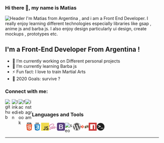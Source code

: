 ### Hi there 👋, my name is Matias 

![Header](https://user-images.githubusercontent.com/64114079/91522625-18329b00-e8d1-11ea-9909-ac1d54bfbeeb.jpg)
I'm Matias from Argentina , and i am a Front End Developer. I really enjoy learning different technologies especially libraries like gsap , anime js and barba js.
I also enjoy design particularly ui design,  create mockups , prototypes 
etc.


## I'm a Front-End Developer From Argentina !
- 🔭  I’m currently working on  Different personal projects 
- 🌱 I’m currently learning Barba js 
- ⚡ Fun fact: I love to train Martial Arts  
- 🥅 2020 Goals: survive ?

### Connect with me:
[<img align="left" src='https://cdn.jsdelivr.net/npm/simple-icons@3.0.1/icons/github.svg' alt='github'  width="22px">](https://github.com/matiasbacelar98)
[<img align="left" src='https://cdn.jsdelivr.net/npm/simple-icons@3.0.1/icons/linkedin.svg' alt='linkedin'  width="22px">](https://www.linkedin.com/in/matias-bacelar-371140199/)[<img align="left" src='https://cdn.jsdelivr.net/npm/simple-icons@3.0.1/icons/facebook.svg' alt='facebook'  width="22px">](https://www.facebook.com/matias.bacelar.5)
[<img align="left" src='https://cdn.jsdelivr.net/npm/simple-icons@3.0.1/icons/instagram.svg' alt='instagram'  width="22px">](https://www.instagram.com/matibace/)  

<br />

### Languages and Tools
[<img align="left" src='https://raw.githubusercontent.com/github/explore/80688e429a7d4ef2fca1e82350fe8e3517d3494d/topics/html/html.png' alt='html5' width="26px">](https://raw.githubusercontent.com/github/explore/80688e429a7d4ef2fca1e82350fe8e3517d3494d/topics/html/html.png)
[<img align="left" src='https://raw.githubusercontent.com/github/explore/80688e429a7d4ef2fca1e82350fe8e3517d3494d/topics/css/css.png' alt='css3' width="26px">](https://raw.githubusercontent.com/github/explore/80688e429a7d4ef2fca1e82350fe8e3517d3494d/topics/css/css.png)
[<img align="left" src='https://raw.githubusercontent.com/github/explore/80688e429a7d4ef2fca1e82350fe8e3517d3494d/topics/javascript/javascript.png' alt='javascript' width="26px">](https://raw.githubusercontent.com/github/explore/80688e429a7d4ef2fca1e82350fe8e3517d3494d/topics/javascript/javascript.png)
[<img align="left" src='https://raw.githubusercontent.com/github/explore/80688e429a7d4ef2fca1e82350fe8e3517d3494d/topics/sass/sass.png' alt='scss' width="26px">](https://raw.githubusercontent.com/github/explore/80688e429a7d4ef2fca1e82350fe8e3517d3494d/topics/sass/sass.png)
[<img align="left" src='https://raw.githubusercontent.com/github/explore/80688e429a7d4ef2fca1e82350fe8e3517d3494d/topics/bootstrap/bootstrap.png' alt='boostrap' width="26px">](https://raw.githubusercontent.com/github/explore/80688e429a7d4ef2fca1e82350fe8e3517d3494d/topics/bootstrap/bootstrap.png)
[<img align="left" src='https://cdn4.iconfinder.com/data/icons/seo-and-optimization/80/Seo_and_optimization_icons-14-512.png' alt='seo' width="26px">](https://cdn4.iconfinder.com/data/icons/seo-and-optimization/80/Seo_and_optimization_icons-14-512.png)
[<img align="left" src='https://raw.githubusercontent.com/github/explore/80688e429a7d4ef2fca1e82350fe8e3517d3494d/topics/wordpress/wordpress.png' alt='wordpress' width="26px">](https://raw.githubusercontent.com/github/explore/80688e429a7d4ef2fca1e82350fe8e3517d3494d/topics/wordpress/wordpress.png)
[<img align="left" src='https://raw.githubusercontent.com/github/explore/80688e429a7d4ef2fca1e82350fe8e3517d3494d/topics/git/git.png' alt='git' width="26px">](https://raw.githubusercontent.com/github/explore/80688e429a7d4ef2fca1e82350fe8e3517d3494d/topics/git/git.png)
[<img align="left" src='https://raw.githubusercontent.com/github/explore/80688e429a7d4ef2fca1e82350fe8e3517d3494d/topics/npm/npm.png' alt='npm' width="26px">](https://raw.githubusercontent.com/github/explore/80688e429a7d4ef2fca1e82350fe8e3517d3494d/topics/npm/npm.png)
[<img align="left" alt="Terminal"  width="26px" src="https://raw.githubusercontent.com/github/explore/80688e429a7d4ef2fca1e82350fe8e3517d3494d/topics/terminal/terminal.png" />](https://raw.githubusercontent.com/github/explore/80688e429a7d4ef2fca1e82350fe8e3517d3494d/topics/terminal/terminal.png)

<br />
<br />

---

